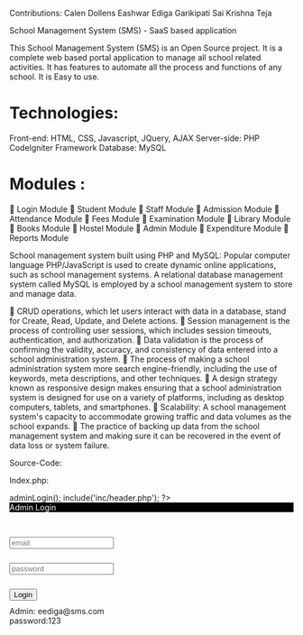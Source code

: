 Contributions:
Calen Dollens
Eashwar Ediga
Garikipati Sai Krishna Teja

School Management System (SMS) - SaaS based application

This School Management System (SMS) is an Open Source project. It is a complete web based portal application to manage all school related activities. It has features to automate all the process and functions of any school. It is Easy to use.

# Technologies:
Front-end: HTML, CSS, Javascript, JQuery, AJAX Server-side: PHP CodeIgniter Framework Database: MySQL

# Modules :
	Login Module
	Student Module
	Staff Module
	Admission Module
	Attendance Module
	Fees Module
	Examination Module
	Library Module
	Books Module
	Hostel Module
	Admin Module
	Expenditure Module
	Reports Module

School management system built using PHP and MySQL:
Popular computer language PHP/JavaScript is used to create dynamic online applications, such as school management systems.
A relational database management system called MySQL is employed by a school management system to store and manage data.
 
	CRUD operations, which let users interact with data in a database, stand for Create, Read, Update, and Delete actions.
	Session management is the process of controlling user sessions, which includes session timeouts, authentication, and authorization.
	Data validation is the process of confirming the validity, accuracy, and consistency of data entered into a school administration system.
	The process of making a school administration system more search engine-friendly, including the use of keywords, meta descriptions, and other techniques.
	A design strategy known as responsive design makes ensuring that a school administration system is designed for use on a variety of platforms, including as desktop computers, tablets, and smartphones.
	Scalability: A school management system's capacity to accommodate growing traffic and data volumes as the school expands.
	The practice of backing up data from the school management system and making sure it can be recovered in the event of data loss or system failure.



Source-Code:



Index.php:

<?php	ob_start();	include('class/School.php');	if(!empty($_SESSION["adminUserid"]))	{ header("location: dashboard.php");
}
 
$school = new School();

$errorMessage = $school->adminLogin(); include('inc/header.php');

?>

<title>School Management System</title>

<?php include('include_files.php');?>

<?php include('inc/container.php');?>

<div class="container">

<div class="col-md-6">

<div class="panel panel-info">

<div class="panel-heading" style="background:#000;color:white;">

<div class="panel-title">Admin Login</div>
</div>

<div style="padding-top:30px" class="panel-body" >

<?php if ($errorMessage != '') { ?>

<div id="login-alert" class="alert alert-danger col-sm-

12"><?php echo $errorMessage; ?></div>	<?php } ?>

<form	id="loginform"	class="form-horizontal"	role="form"	method="POST" action="">

<div style="margin-bottom: 25px" class="input-group">	<span class="input-group-addon"><i class="glyphicon glyphicon-user"></i></span>
<input	type="text"	class="form-control"	id="email"	name="email" placeholder="email" required>
</div>
 
<div style="margin-bottom: 25px" class="input-group">	<span class="input-group-addon"><i class="glyphicon glyphicon-lock"></i></span>
<input type="password" class="form-control" id="password" name="password" placeholder="password" required>
</div>

<div style="margin-top:10px" class="formgroup">

<div class="col-sm-12 controls">

<input type="submit" name="login" value="Login" class="btn btn-success">

</div>

</div>

<div style="margin-top:10px" class="formgroup">

<div class="col-sm-12 controls">	Admin: eediga@sms.com<br> password:123	<br><br>
</div>

</div>

</form>

</div>

</div>

</div>

</div>

<?php include('inc/footer.php');?>
